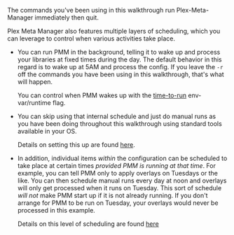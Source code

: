 The commands you've been using in this walkthrough run Plex-Meta-Manager immediately then quit.

Plex Meta Manager also features multiple layers of scheduling, which you can leverage to control when various activities take place.

 - You can run PMM in the background, telling it to wake up and process your libraries at fixed times during the day.  The default behavior in this regard is to wake up at 5AM and process the config.  If you leave the `-r` off the commands you have been using in this walkthrough, that's what will happen.

   You can control when PMM wakes up with the [time-to-run](../../../essentials/environmental.md) env-var/runtime flag.

 - You can skip using that internal schedule and just do manual runs as you have been doing throughout this walkthrough using standard tools available in your OS.

   Details on setting this up are found [here](../scheduling.md).

 - In addition, individual items *within* the configuration can be scheduled to take place at certain times *provided PMM is running at that time*.  For example, you can tell PMM only to apply overlays on Tuesdays or the like.  You can then schedule manual runs every day at noon and overlays will only get processed when it runs on Tuesday.  This sort of schedule *will not* make PMM start up if it is not already running.  If you don't arrange for PMM to be run on Tuesday, your overlays would never be processed in this example.

   Details on this level of scheduling are found [here](../../../../builders/details/schedule.md)
